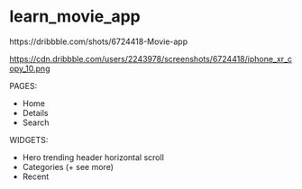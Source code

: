 # learn_movie_app

https:&#x2F;&#x2F;dribbble.com&#x2F;shots&#x2F;6724418-Movie-app

https://cdn.dribbble.com/users/2243978/screenshots/6724418/iphone_xr_copy_10.png

PAGES:
- Home
- Details
- Search

WIDGETS:
- Hero trending header horizontal scroll
- Categories (+ see more)
- Recent